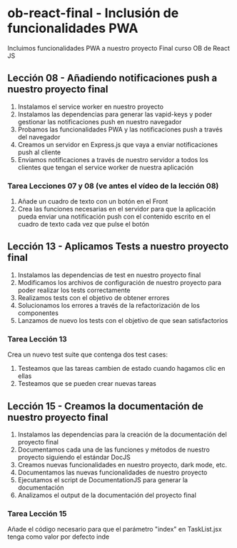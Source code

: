 # ob-react-final - Inclusión de funcionalidades PWA

Incluimos funcionalidades PWA a nuestro proyecto Final curso OB de React JS

## Lección 08 - Añadiendo notificaciones push a nuestro proyecto final
1. Instalamos el service worker en nuestro proyecto
2. Instalamos las dependencias para generar las vapid-keys y poder gestionar las notificaciones push en nuestro navegador
3. Probamos las funcionalidades PWA y las notificaciones push a través del navegador
4. Creamos un servidor en Express.js que vaya a enviar notificaciones push al cliente
5. Enviamos notificaciones a través de nuestro servidor a todos los clientes que tengan el service worker de nuestra aplicación
### Tarea Lecciones 07 y 08 (ve antes el vídeo de la lección 08)
1. Añade un cuadro de texto con un botón en el Front
2. Crea las funciones necesarias en el servidor para que la aplicación pueda enviar una notificación push con el contenido escrito en el cuadro de texto cada vez que pulse el botón

## Lección 13 - Aplicamos Tests a nuestro proyecto final
1. Instalamos las dependencias de test en nuestro proyecto final
2. Modificamos los archivos de configuración de nuestro proyecto para poder realizar los tests correctamente
3. Realizamos tests con el objetivo de obtener errores
4. Solucionamos los errores a través de la refactorización de los componentes
5. Lanzamos de nuevo los tests con el objetivo de que sean satisfactorios
### Tarea Lección 13
Crea un nuevo test suite que contenga dos test cases:
1. Testeamos que las tareas cambien de estado cuando hagamos clic en ellas
2. Testeamos que se pueden crear nuevas tareas

## Lección 15 - Creamos la documentación de nuestro proyecto final
1. Instalamos las dependencias para la creación de la documentación del proyecto final
2. Documentamos cada una de las funciones y métodos de nuestro proyecto siguiendo el estándar DocJS
3. Creamos nuevas funcionalidades en nuestro proyecto, dark mode, etc.
4. Documentamos las nuevas funcionalidades de nuestro proyecto
5. Ejecutamos el script de DocumentationJS para generar la documentación
6. Analizamos el output de la documentación del proyecto final
### Tarea Lección 15
Añade el código necesario para que el parámetro "index" en TaskList.jsx tenga como valor por defecto inde
